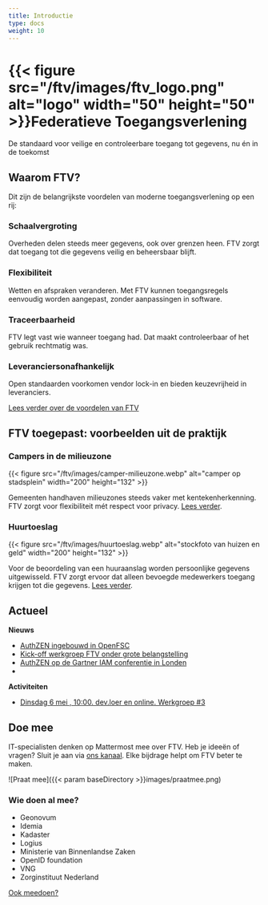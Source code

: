 ```yaml
---
title: Introductie
type: docs
weight: 10
---
```


# {{< figure src="/ftv/images/ftv_logo.png" alt="logo" width="50" height="50" >}}Federatieve Toegangsverlening

De standaard voor veilige en controleerbare toegang tot gegevens, nu én in de toekomst

## Waarom FTV?

Dit zijn de belangrijkste voordelen van moderne toegangsverlening op een rij:

### Schaalvergroting

Overheden delen steeds meer gegevens, ook over grenzen heen. FTV zorgt dat toegang tot die gegevens veilig en beheersbaar blijft.

### Flexibiliteit

Wetten en afspraken veranderen. Met FTV kunnen toegangsregels eenvoudig worden aangepast, zonder aanpassingen in software.

### Traceerbaarheid

FTV legt vast wie wanneer toegang had. Dat maakt controleerbaar of het gebruik rechtmatig was.

### Leveranciersonafhankelijk

Open standaarden voorkomen vendor lock-in en bieden keuzevrijheid in leveranciers.

[Lees verder over de voordelen van FTV](waarom_ftv)

## FTV toegepast: voorbeelden uit de praktijk

### Campers in de milieuzone

{{< figure src="/ftv/images/camper-milieuzone.webp" alt="camper op stadsplein" width="200" height="132" >}}

Gemeenten handhaven milieuzones steeds vaker met kentekenherkenning. FTV zorgt voor flexibiliteit mét respect voor privacy.
[Lees verder](voorbeeld-campers).

### Huurtoeslag

{{< figure src="/ftv/images/huurtoeslag.webp" alt="stockfoto van huizen en geld" width="200" height="132" >}}

Voor de beoordeling van een huuraanslag worden persoonlijke gegevens uitgewisseld. 
FTV zorgt ervoor dat alleen bevoegde medewerkers toegang krijgen tot die gegevens. [Lees verder](voorbeeld-huurtoeslag).

## Actueel

**Nieuws**

- [AuthZEN ingebouwd in OpenFSC](docs/actueel/nieuws/20250408AuthZENinOpenFSC)
- [Kick-off werkgroep FTV onder grote belangstelling](docs/actueel/nieuws/20250408WerkgroepVanStart)
- [AuthZEN op de Gartner IAM conferentie in Londen](https://openid.net/wp-content/uploads/2025/04/AuthZEN-Gartner-IAM-2025-London.pdf)
- [](docs/actueel/nieuws/20250422Inloopspreekuur)

**Activiteiten**

- [Dinsdag 6 mei , 10:00. dev.loer en online. Werkgroep #3](docs/actueel/activiteiten/20250422Werkgroep3)

## Doe mee

IT-specialisten denken op Mattermost mee over FTV. Heb je ideeën of vragen?
Sluit je aan via [ons kanaal](https://digilab.overheid.nl/chat/digilab/channels/federatieve-toegangsverlening). Elke bijdrage helpt om FTV beter te maken.

![Praat mee]({{< param baseDirectory >}}images/praatmee.png)

### Wie doen al mee?

- Geonovum
- Idemia
- Kadaster
- Logius
- Ministerie van Binnenlandse Zaken
- OpenID foundation
- VNG
- Zorginstituut Nederland

[Ook meedoen?](docs/meedoen)